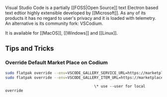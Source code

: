 
Visual Studio Code is a partially [[FOSS|Open Source]] text Electron based text edtior highly extensible developed by [[Microsoft]]. As any of its products it has no regard to user's privacy and it is loaded with telemetry. An alternative is its  community fork: VSCodium.

It is available for [[MacOS]], [[Windows]] and [[Linux]].
## Tips and Tricks
### Override Default Market Place on Codium
```bash
sudo flatpak override --env=VSCODE_GALLERY_SERVICE_URL=https://marketplace.visualstudio.com/_apis/public/gallery com.vscodium.codium
sudo flatpak override --env=VSCODE_GALLERY_ITEM_URL=https://marketplace.visualstudio.com/items com.vscodium.codium  
```
											\* use --user for local override


